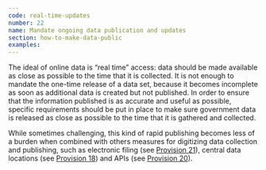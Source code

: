 ```yaml
---
code: real-time-updates
number: 22
name: Mandate ongoing data publication and updates
section: how-to-make-data-public
examples:
---
```


<p>The ideal of online data is “real time” access: data should be made available as close as possible to the time that it is collected. It is not enough to mandate the one-time release of a data set, because it becomes incomplete as soon as additional data is created but not published. In order to ensure that the information published is as accurate and useful as possible, specific requirements should be put in place to make sure government data is released as close as possible to the time that it is gathered and collected.</p>
<p>While sometimes challenging, this kind of rapid publishing becomes less of a burden when combined with others measures for digitizing data collection and publishing, such as electronic filing (see <a href="http://sunlightfoundation.com/opendataguidelines/#data-collection">Provision 21</a>), central data locations (see <a href="http://sunlightfoundation.com/opendataguidelines/#data-portals-and-websites">Provision 18</a>) and APIs (see <a href="http://sunlightfoundation.com/opendataguidelines/#public-apis">Provision 20</a>).</p>
